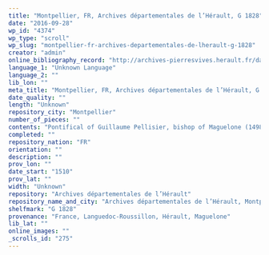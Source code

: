 ```yaml
---
title: "Montpellier, FR, Archives départementales de l’Hérault, G 1828"
date: "2016-09-28"
wp_id: "4374"
wp_type: "scroll"
wp_slug: "montpellier-fr-archives-departementales-de-lherault-g-1828"
creator: "admin"
online_bibliography_record: "http://archives-pierresvives.herault.fr/data/files/ad34.portail/images/FRAD034_000000014/Anciennes/G.pdf"
language_1: "Unknown Language"
language_2: ""
lib_lon: ""
meta_title: "Montpellier, FR, Archives départementales de l’Hérault, G 1828"
date_quality: ""
length: "Unknown"
repository_city: "Montpellier"
number_of_pieces: ""
contents: "Pontifical of Guillaume Pellisier, bishop of Maguelone (1498–1527). Contains ceremony of the consecrations of the holy oils for Maundy Thursday, use of cathedral of Maguelone"
completed: ""
repository_nation: "FR"
orientation: ""
description: ""
prov_lon: ""
date_start: "1510"
prov_lat: ""
width: "Unknown"
repository: "Archives départementales de l’Hérault"
repository_name_and_city: "Archives départementales de l’Hérault, Montpellier FR"
shelfmark: "G 1828"
provenance: "France, Languedoc-Roussillon, Hérault, Maguelone"
lib_lat: ""
online_images: ""
_scrolls_id: "275"
---
```



